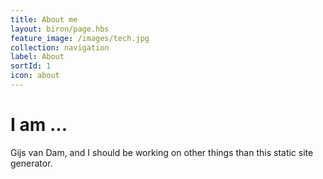 ```yaml
---
title: About me
layout: biron/page.hbs
feature_image: /images/tech.jpg
collection: navigation
label: About
sortId: 1
icon: about
---
```


# I am ...

Gijs van Dam, and I should be working on other things than this static site generator.
